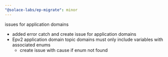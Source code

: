 ```yaml
---
"@solace-labs/ep-migrate": minor
---
```


issues for application domains

- added error catch and create issue for application domains
- Epv2 application domain topic domains must only include variables with associated enums
  - create issue with cause if enum not found
